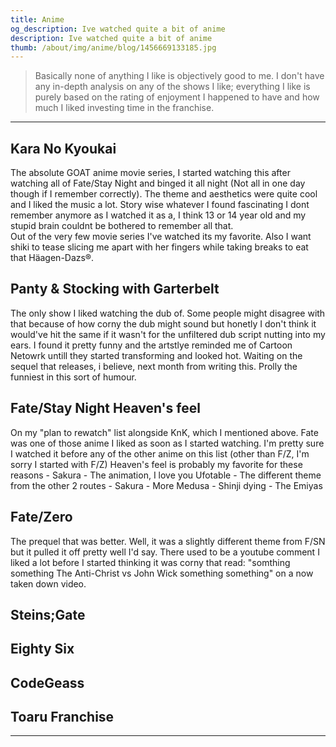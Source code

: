 ```yaml
---
title: Anime
og_description: Ive watched quite a bit of anime
description: Ive watched quite a bit of anime
thumb: /about/img/anime/blog/1456669133185.jpg
---
```


> Basically none of anything I like is objectively good to me. I don't have any in-depth analysis on any of the shows I like; everything I like is purely based on the rating of enjoyment I happened to have and how much I liked investing time in the franchise.

---

## Kara No Kyoukai
The absolute GOAT anime movie series, I started watching this after watching all of Fate/Stay Night and binged it all night (Not all in one day though if I remember correctly). The theme and aesthetics were quite cool and I liked the music a lot. Story wise whatever I found fascinating I dont remember anymore as I watched it as a, I think 13 or 14 year old and my stupid brain couldnt be bothered to remember all that.  
Out of the very few movie series I've watched its my favorite. Also I want shiki to tease slicing me apart with her fingers while taking breaks to eat that Häagen-Dazs®.

## Panty & Stocking with Garterbelt
The only show I liked watching the dub of. Some people might disagree with that because of how corny the dub might sound but honetly I don't think it would've hit the same if it wasn't for the unfiltered dub script nutting into my ears. I found it pretty funny and the artstlye reminded me of Cartoon Netowrk untill they started transforming and looked hot. Waiting on the sequel that releases, i believe, next month from writing this. Prolly the funniest in this sort of humour.

## Fate/Stay Night Heaven's feel
On my "plan to rewatch" list alongside KnK, which I mentioned above. Fate was one of those anime I liked as soon as I started watching. I'm pretty sure I watched it before any of the other anime on this list (other than F/Z, I'm sorry I started with F/Z)
Heaven's feel is probably my favorite for these reasons
    - Sakura
    - The animation, I love you Ufotable
    - The different theme from the other 2 routes
    - Sakura
    - More Medusa
    - Shinji dying
    - The Emiyas

## Fate/Zero
The prequel that was better. Well, it was a slightly different theme from F/SN but it pulled it off pretty well I'd say. There used to be a youtube comment I liked a lot before I started thinking it was corny that read: "somthing something The Anti-Christ vs John Wick something something" on a now taken down video.

## Steins;Gate

## Eighty Six

## CodeGeass

## Toaru Franchise

---